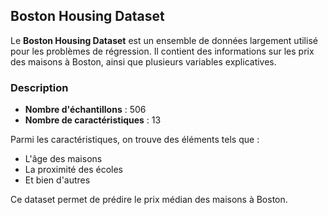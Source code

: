 ## Boston Housing Dataset

Le **Boston Housing Dataset** est un ensemble de données largement utilisé pour les problèmes de régression. Il contient des informations sur les prix des maisons à Boston, ainsi que plusieurs variables explicatives.

### Description

- **Nombre d'échantillons** : 506
- **Nombre de caractéristiques** : 13

Parmi les caractéristiques, on trouve des éléments tels que :
- L'âge des maisons
- La proximité des écoles
- Et bien d'autres

Ce dataset permet de prédire le prix médian des maisons à Boston.
